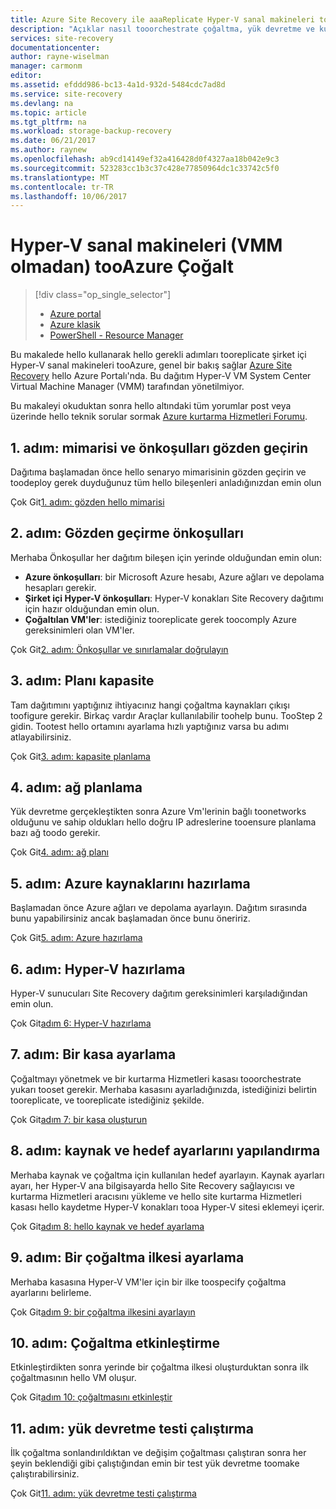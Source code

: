 ```yaml
---
title: Azure Site Recovery ile aaaReplicate Hyper-V sanal makineleri tooAzure | Microsoft Docs
description: "Açıklar nasıl tooorchestrate çoğaltma, yük devretme ve kurtarma işlemlerini şirket içi Hyper-V sanal makineleri tooAzure"
services: site-recovery
documentationcenter: 
author: rayne-wiselman
manager: carmonm
editor: 
ms.assetid: efddd986-bc13-4a1d-932d-5484cdc7ad8d
ms.service: site-recovery
ms.devlang: na
ms.topic: article
ms.tgt_pltfrm: na
ms.workload: storage-backup-recovery
ms.date: 06/21/2017
ms.author: raynew
ms.openlocfilehash: ab9cd14149ef32a416428d0f4327aa18b042e9c3
ms.sourcegitcommit: 523283cc1b3c37c428e77850964dc1c33742c5f0
ms.translationtype: MT
ms.contentlocale: tr-TR
ms.lasthandoff: 10/06/2017
---
```

# <a name="replicate-hyper-v-virtual-machines-without-vmm-tooazure"></a>Hyper-V sanal makineleri (VMM olmadan) tooAzure Çoğalt 

> [!div class="op_single_selector"]
> * [Azure portal](site-recovery-hyper-v-site-to-azure.md)
> * [Azure klasik](site-recovery-hyper-v-site-to-azure-classic.md)
> * [PowerShell - Resource Manager](site-recovery-deploy-with-powershell-resource-manager.md)
>
>

Bu makalede hello kullanarak hello gerekli adımları tooreplicate şirket içi Hyper-V sanal makineleri tooAzure, genel bir bakış sağlar [Azure Site Recovery](site-recovery-overview.md) hello Azure Portalı'nda. Bu dağıtım Hyper-V VM System Center Virtual Machine Manager (VMM) tarafından yönetilmiyor.


Bu makaleyi okuduktan sonra hello altındaki tüm yorumlar post veya üzerinde hello teknik sorular sormak [Azure kurtarma Hizmetleri Forumu](https://social.msdn.microsoft.com/forums/azure/home?forum=hypervrecovmgr).


## <a name="step-1-review-architecture-and-prerequisites"></a>1. adım: mimarisi ve önkoşulları gözden geçirin

Dağıtıma başlamadan önce hello senaryo mimarisinin gözden geçirin ve toodeploy gerek duyduğunuz tüm hello bileşenleri anladığınızdan emin olun

Çok Git[1. adım: gözden hello mimarisi](hyper-v-site-walkthrough-architecture.md)


## <a name="step-2-review-prerequisites"></a>2. adım: Gözden geçirme önkoşulları

Merhaba Önkoşullar her dağıtım bileşen için yerinde olduğundan emin olun:

- **Azure önkoşulları**: bir Microsoft Azure hesabı, Azure ağları ve depolama hesapları gerekir.
- **Şirket içi Hyper-V önkoşulları**: Hyper-V konakları Site Recovery dağıtımı için hazır olduğundan emin olun.
- **Çoğaltılan VM'ler**: istediğiniz tooreplicate gerek toocomply Azure gereksinimleri olan VM'ler.

Çok Git[2. adım: Önkoşullar ve sınırlamalar doğrulayın](hyper-v-site-walkthrough-prerequisites.md)

## <a name="step-3-plan-capacity"></a>3. adım: Planı kapasite

Tam dağıtımını yaptığınız ihtiyacınız hangi çoğaltma kaynakları çıkışı toofigure gerekir. Birkaç vardır Araçlar kullanılabilir toohelp bunu. TooStep 2 gidin. Tootest hello ortamını ayarlama hızlı yaptığınız varsa bu adımı atlayabilirsiniz.

Çok Git[3. adım: kapasite planlama](hyper-v-site-walkthrough-capacity.md)

## <a name="step-4-plan-networking"></a>4. adım: ağ planlama

Yük devretme gerçekleştikten sonra Azure Vm'lerinin bağlı toonetworks olduğunu ve sahip oldukları hello doğru IP adreslerine tooensure planlama bazı ağ toodo gerekir.

Çok Git[4. adım: ağ planı](hyper-v-site-walkthrough-network.md)

##  <a name="step-5-prepare-azure-resources"></a>5. adım: Azure kaynaklarını hazırlama

Başlamadan önce Azure ağları ve depolama ayarlayın. Dağıtım sırasında bunu yapabilirsiniz ancak başlamadan önce bunu öneririz.

Çok Git[5. adım: Azure hazırlama](hyper-v-site-walkthrough-prepare-azure.md)


## <a name="step-6-prepare-hyper-v"></a>6. adım: Hyper-V hazırlama

Hyper-V sunucuları Site Recovery dağıtım gereksinimleri karşıladığından emin olun.

Çok Git[adım 6: Hyper-V hazırlama](hyper-v-site-walkthrough-prepare-hyper-v.md)

## <a name="step-7-set-up-a-vault"></a>7. adım: Bir kasa ayarlama

Çoğaltmayı yönetmek ve bir kurtarma Hizmetleri kasası tooorchestrate yukarı tooset gerekir. Merhaba kasasını ayarladığınızda, istediğinizi belirtin tooreplicate, ve tooreplicate istediğiniz şekilde.

Çok Git[adım 7: bir kasa oluşturun](hyper-v-site-walkthrough-create-vault.md)

## <a name="step-8-configure-source-and-target-settings"></a>8. adım: kaynak ve hedef ayarlarını yapılandırma

Merhaba kaynak ve çoğaltma için kullanılan hedef ayarlayın. Kaynak ayarları ayarı, her Hyper-V ana bilgisayarda hello Site Recovery sağlayıcısı ve kurtarma Hizmetleri aracısını yükleme ve hello site kurtarma Hizmetleri kasası hello kaydetme Hyper-V konakları tooa Hyper-V sitesi eklemeyi içerir.

Çok Git[adım 8: hello kaynak ve hedef ayarlama](hyper-v-site-walkthrough-source-target.md)

## <a name="step-9-set-up-a-replication-policy"></a>9. adım: Bir çoğaltma ilkesi ayarlama

Merhaba kasasına Hyper-V VM'ler için bir ilke toospecify çoğaltma ayarlarını belirleme.

Çok Git[adım 9: bir çoğaltma ilkesini ayarlayın](hyper-v-site-walkthrough-replication.md)


## <a name="step-10-enable-replication"></a>10. adım: Çoğaltma etkinleştirme

Etkinleştirdikten sonra yerinde bir çoğaltma ilkesi oluşturduktan sonra ilk çoğaltmasının hello VM oluşur.

Çok Git[adım 10: çoğaltmasını etkinleştir](hyper-v-site-walkthrough-enable-replication.md)

## <a name="step-11-run-a-test-failover"></a>11. adım: yük devretme testi çalıştırma

İlk çoğaltma sonlandırıldıktan ve değişim çoğaltması çalıştıran sonra her şeyin beklendiği gibi çalıştığından emin bir test yük devretme toomake çalıştırabilirsiniz.

Çok Git[11. adım: yük devretme testi çalıştırma](hyper-v-site-walkthrough-test-failover.md)

